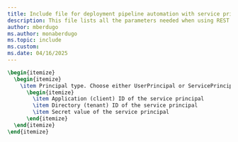 ```yaml
---
title: Include file for deployment pipeline automation with service principal
description: This file lists all the parameters needed when using REST APIs with a service principal for deployment pipelines. 
author: mberdugo
ms.author: monaberdugo
ms.topic: include
ms.custom: 
ms.date: 04/16/2025
---
```


<!---
  - Principal type. Choose either UserPrincipal or ServicePrincipal If service principal, also provide:
    - Application (client) ID of the service principal
    - Directory (tenant) ID of the service principal
    - Secret value of the service principal
``` --->

```latex
\begin{itemize}
  \begin{itemize}
    \item Principal type. Choose either UserPrincipal or ServicePrincipal If service principal, also provide:
      \begin{itemize}
        \item Application (client) ID of the service principal
        \item Directory (tenant) ID of the service principal
        \item Secret value of the service principal
      \end{itemize}
  \end{itemize}
\end{itemize}
```
